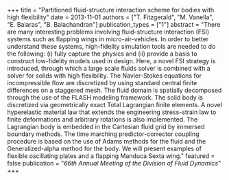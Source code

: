 +++
title = "Partitioned fluid-structure interaction scheme for bodies with high flexibility"
date = 2013-11-01
authors = ["T. Fitzgerald", "M. Vanella", "E. Balaras", "B. Balachandran"]
publication_types = ["1"]
abstract = "There are many interesting problems involving fluid-structure interaction (FSI) systems such as flapping wings in micro-air-vehicles. In order to better understand these systems, high-fidelity simulation tools are needed to do the following: (i) fully capture the physics and (ii) provide a basis to construct low-fidelity models used in design. Here, a novel FSI strategy is introduced, through which a large scale fluids solver is combined with a solver for solids with high flexibility. The Navier-Stokes equations for incompressible flow are discretized by using standard central finite differences on a staggered mesh. The fluid domain is spatially decomposed through the use of the FLASH modeling framework. The solid body is discretized via geometrically exact Total Lagrangian finite elements. A novel hyperelastic material law that extends the engineering stress-strain law to finite deformations and arbitrary rotations is also implemented. The Lagrangian body is embedded in the Cartesian fluid grid by immersed boundary methods. The time marching predictor-corrector coupling procedure is based on the use of Adams methods for the fluid and the Generalized-alpha method for the body. We will present examples of flexible oscillating plates and a flapping Manduca Sexta wing."
featured = false
publication = "*66th Annual Meeting of the Division of Fluid Dynamics*"
+++
